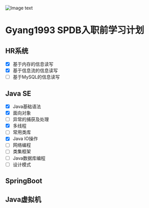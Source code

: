 ![Image text]("https://github.com/wenrenjie1994/HH_STUDY/blob/yangguang8290/Others/Logo.png")
# Gyang1993 SPDB入职前学习计划


## HR系统

- [x] 基于内存的信息读写
- [x] 基于信息流的信息读写
- [ ] 基于MySQL的信息读写

## Java SE
- [x] Java基础语法
- [x] 面向对象
- [ ] 异常的捕获及处理
- [x] 多线程
- [ ] 常用类库
- [x] Java IO操作
- [ ] 网络编程
- [ ] 类集框架
- [ ] Java数据库编程
- [ ] 设计模式

## SpringBoot




## Java虚拟机
